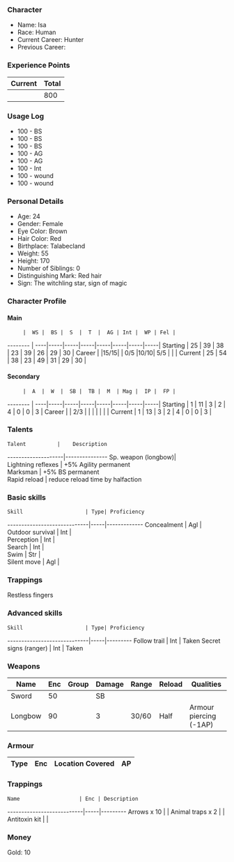 ### Character
- Name: Isa
- Race: Human
- Current Career: Hunter
- Previous Career:

### Experience Points
Current | Total
--------|------
        | 800
    
### Usage Log
- 100 - BS
- 100 - BS
- 100 - BS
- 100 - AG
- 100 - AG
- 100 - Int
- 100 - wound
- 100 - wound


### Personal Details
- Age: 24
- Gender: Female
- Eye Color: Brown
- Hair Color: Red
- Birthplace: Talabecland
- Weight:  55
- Height:  170
- Number of Siblings: 0
- Distinguishing Mark: Red hair
- Sign: The witchling star, sign of magic

### Character Profile

#### Main
         |  WS |  BS |  S  |  T  |  AG | Int |  WP | Fel |
-------- | ----|-----|-----|-----|-----|-----|-----|-----|
Starting |  25 |  39 |  38 |  23 |  39 |  26 |  29 |  30 |
Career   |     |15/15|     | 0/5 |10/10| 5/5 |     |     |
Current  |  25 |  54 |  38 |  23 |  49 |  31 |  29 |  30 |

#### Secondary
         |  A  |  W  |  SB |  TB |  M  | Mag |  IP |  FP |
-------- | ----|-----|-----|-----|-----|-----|-----|-----|
Starting |  1  |  11 |  3  |  2  |  4  |  0  |  0  |  3  |
Career   |     | 2/3 |     |     |     |     |     |     |
Current  |  1  |  13 |  3  |  2  |  4  |  0  |  0  |  3  |
  
### Talents
    Talent          |    Description
--------------------|---------------
Sp. weapon (longbow)|                          
Lightning reflexes  | +5% Agility permanent    
Marksman            | +5% BS permanent         
Rapid reload        | reduce reload time by halfaction   

### Basic skills
    Skill                    | Type| Proficiency
-----------------------------|-----|-------------
Concealment                  | Agl | 					
Outdoor survival             | Int | 					
Perception                   | Int | 					
Search                       | Int | 					
Swim                         | Str | 					
Silent move                  | Agl | 		

### Trappings
Restless fingers

### Advanced skills
    Skill                    | Type| Proficiency
-----------------------------|-----|---------
Follow trail                 | Int | Taken
Secret signs (ranger)        | Int | Taken


### Weapons
   Name  | Enc | Group | Damage | Range | Reload | Qualities
-------- |-----|-------|--------|-------|--------|---------------------------------
   Sword |  50 |       |   SB   |       |        |
 Longbow |  90 |       |   3    | 30/60 | Half   | Armour piercing (-1AP)
 
### Armour
   Type   | Enc | Location Covered | AP |
----------|-----|------------------|----|

### Trappings
    Name                   | Enc | Description
---------------------------|-----|---------
Arrows x 10                |     | 
Animal traps x 2           |     | 
Antitoxin kit              |     | 

### Money
Gold: 10
